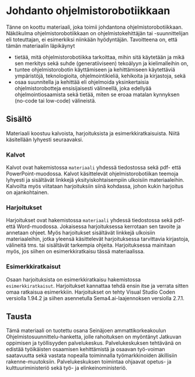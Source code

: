 # Johdanto ohjelmistorobotiikkaan

Tänne on koottu materiaali, joka toimii johdantona ohjelmistorobotiikkaan. Näkökulma ohjelmistorobotiikkaan on ohjelmistokehittäjän tai -suunnittelijan eli toteuttajan, ei esimerkiksi niinkään hyödyntäjän. Tavoitteena on, että tämän materiaalin läpikäynyt
- tietää, mitä ohjelmistorobotiikka tarkoittaa, mihin sitä käytetään ja mikä sen merkitys sekä suhde (generatiiviseen) tekoälyyn ja kielimalleihin on,
- tuntee ohjelmistorobotin käyttämiseen ja kehittämiseen käytettäviä ympäristöjä, teknologioita, ohjelmointikieliä, kehikoita ja kirjastoja, sekä
- osaa suunnitella ja kehittää eli ohjelmoida yksinkertaisia ohjelmistorobotteja ensisijaisesti välineellä, joka edellyää ohjelmointiosaamista sekä tietää, miten se eroaa matalan kynnyksen (no-code tai low-code) välineistä.

## Sisältö

Materiaali koostuu kalvoista, harjoituksista ja esimerkkiratkaisuista. Niitä käsitellään lyhyesti seuraavaksi.

### Kalvot

Kalvot ovat hakemistossa `materiaali` yhdessä tiedostossa sekä pdf- että PowerPoint-muodossa. Kalvot käsittelevät ohjelmistorobotiikan teemoja lyhyesti ja sisältävät linkkejä yksityiskohtaisempiin ulkoisiin materiaaleihin. Kalvoilta myös viitataan harjoituksiin siinä kohdassa, johon kukin harjoitus on ajankohtainen.

### Harjoitukset

Harjoitukset ovat hakemistossa `materiaali` yhdessä tiedostossa sekä pdf- että Word-muodossa. Jokaisessa harjoituksessa kerrotaan sen tavoite ja annetaan ohjeet. Myös harjoitukset sisältävät linkkejä ulkoisiin materiaaleihin, jotka yleensä käsittelevät harjoituksessa tarvittavia kirjastoja, välineitä tms. tai sisältävät tarkempia ohjeita. Harjoituksessa mainitaan myös, jos siihen on esimerkkiratkaisu tässä materiaalissa.

### Esimerkkiratkaisut

Osaan harjoituksista on esimerkkiratkaisu hakemistossa `esimerkkiratkaisut`. Harjoitukset kannattaa tehdä ensin itse ja verrata sitten omaa ratkaisua esimerkkiin. Harjoitukset on tehty Visual Studio Coden versiolla 1.94.2 ja siihen asennetulla Sema4.ai-laajennoksen versiolla 2.7.1.

## Tausta

Tämä materiaali on tuotettu osana Seinäjoen ammattikorkeakoulun Ohjelmistosuunnittelu-hanketta, jolle rahoituksen on myöntänyt Jatkuvan oppimisen ja työllisyyden palvelukeskus. Palvelukeskuksen tehtävänä on edistää työikäisten osaamisen kehittämistä ja osaavan työ-voiman saatavuutta sekä vastata nopealla toiminnalla työmarkkinoiden äkillisiin rakenne-muutoksiin. Palvelukeskuksen toimintaa ohjaavat opetus- ja kulttuuriministeriö sekä työ- ja elinkeinoministeriö.
